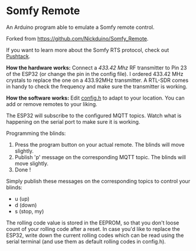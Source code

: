 # Somfy Remote
An Arduino program able to emulate a Somfy remote control.

Forked from https://github.com/Nickduino/Somfy_Remote.

If you want to learn more about the Somfy RTS protocol, check out [Pushtack](https://pushstack.wordpress.com/somfy-rts-protocol/).


**How the hardware works:**
Connect a *433.42 Mhz* RF transmitter to Pin 23 of the ESP32 (or change the pin in the config file). I ordered 433.42 MHz crystals to replace the one on a 433.92MHz transmitter.
A RTL-SDR comes in handy to check the frequency and make sure the transmitter is working.


**How the software works:**
Edit [config.h](https://github.com/marmotton/Somfy_Remote/blob/master/src/config_EXAMPLE.h) to adapt to your location. You can add or remove remotes to your liking.

The ESP32 will subscribe to the configured MQTT topics. Watch what is happening on the serial port to make sure it is working.

Programming the blinds:
  1) Press the program button on your actual remote. The blinds will move slightly.
  2) Publish 'p' message on the corresponding MQTT topic. The blinds will move slightly.
  3) Done !

Simply publish these messages on the corresponding topics to control your blinds:
  - u (up)
  - d (down)
  - s (stop, my)

The rolling code value is stored in the EEPROM, so that you don't loose count of your rolling code after a reset. In case you'd like to replace the ESP32, write down the current rolling codes which can be read using the serial terminal (and use them as default rolling codes in config.h).
